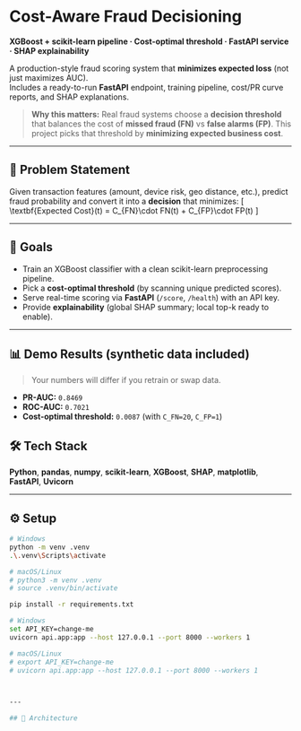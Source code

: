 

# Cost-Aware Fraud Decisioning  
**XGBoost + scikit-learn pipeline · Cost-optimal threshold · FastAPI service · SHAP explainability**

A production-style fraud scoring system that **minimizes expected loss** (not just maximizes AUC).  
Includes a ready-to-run **FastAPI** endpoint, training pipeline, cost/PR curve reports, and SHAP explanations.

> **Why this matters:** Real fraud systems choose a **decision threshold** that balances the cost of **missed fraud (FN)** vs **false alarms (FP)**. This project picks that threshold by **minimizing expected business cost**.

---

## 🔎 Problem Statement
Given transaction features (amount, device risk, geo distance, etc.), predict fraud probability and convert it into a **decision** that minimizes:
\[
\textbf{Expected Cost}(t) = C_{FN}\cdot FN(t) + C_{FP}\cdot FP(t)
\]

---

## 🎯 Goals
- Train an XGBoost classifier with a clean scikit-learn preprocessing pipeline.
- Pick a **cost-optimal threshold** (by scanning unique predicted scores).
- Serve real-time scoring via **FastAPI** (`/score`, `/health`) with an API key.
- Provide **explainability** (global SHAP summary; local top-k ready to enable).

---

## 📊 Demo Results (synthetic data included)
> Your numbers will differ if you retrain or swap data.

- **PR-AUC:** `0.8469`  
- **ROC-AUC:** `0.7021`  
- **Cost-optimal threshold:** `0.0087` (with `C_FN=20`, `C_FP=1`)


## 🛠️ Tech Stack
**Python**, **pandas**, **numpy**, **scikit-learn**, **XGBoost**, **SHAP**, **matplotlib**, **FastAPI**, **Uvicorn**

---

## ⚙️ Setup
```bash
# Windows
python -m venv .venv
.\.venv\Scripts\activate

# macOS/Linux
# python3 -m venv .venv
# source .venv/bin/activate

pip install -r requirements.txt

# Windows
set API_KEY=change-me
uvicorn api.app:app --host 127.0.0.1 --port 8000 --workers 1

# macOS/Linux
# export API_KEY=change-me
# uvicorn api.app:app --host 127.0.0.1 --port 8000 --workers 1



---

## 🧱 Architecture
